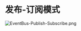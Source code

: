 # 发布-订阅模式

![EventBus-Publish-Subscribe.png](http://ww1.sinaimg.cn/large/0073bao7gy1gke9zjk5mlj30zk0db74s.jpg)

